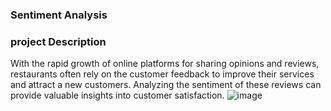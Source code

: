 ### Sentiment Analysis

### project Description
With the rapid growth of online platforms for sharing opinions and reviews, restaurants often rely on the customer feedback to improve their services and attract a new customers. Analyzing the sentiment of these reviews can provide valuable insights into customer satisfaction.
![image](https://github.com/user-attachments/assets/3ae54ef3-acdd-4762-89aa-a8c668393a92)


